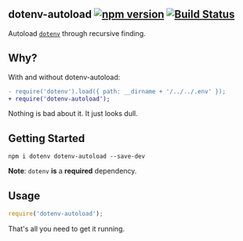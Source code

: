 ## dotenv-autoload [![npm version](http://img.shields.io/npm/v/dotenv-autoload.svg?style=flat-square)](https://npmjs.org/package/dotenv-autoload?style=flat-square) [![Build Status](https://img.shields.io/travis/srph/dotenv-autoload.svg?style=flat-square)](https://travis-ci.org/srph/dotenv-autoload?branch=master)
Autoload [`dotenv`](https://github.com/motdotla/dotenv/) through recursive finding.

## Why?
With and without dotenv-autoload:
```diff
- require('dotenv').load({ path: __dirname + '/../../.env' });
+ require('dotenv-autoload');
```
Nothing is bad about it. It just looks dull.

## Getting Started
```
npm i dotenv dotenv-autoload --save-dev
```
**Note**: `dotenv` **is** a **required** dependency.

## Usage
```js
require('dotenv-autoload');
```
That's all you need to get it running.
